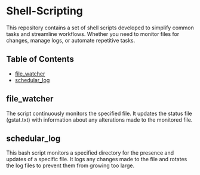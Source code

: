 # Shell-Scripting 

This repository contains a set of shell scripts developed to simplify common tasks and streamline workflows. Whether you need to monitor files for changes, manage logs, or automate repetitive tasks.

## Table of Contents

- [file_watcher](#file_watcher)
- [schedular_log](#schedular_log)

## file_watcher
The script continuously monitors the specified file. It updates the status file (gstat.txt) with information about any alterations made to the monitored file.

## schedular_log
This bash script monitors a specified directory for the presence and updates of a specific file. It logs any changes made to the file and rotates the log files to prevent them from growing too large.
